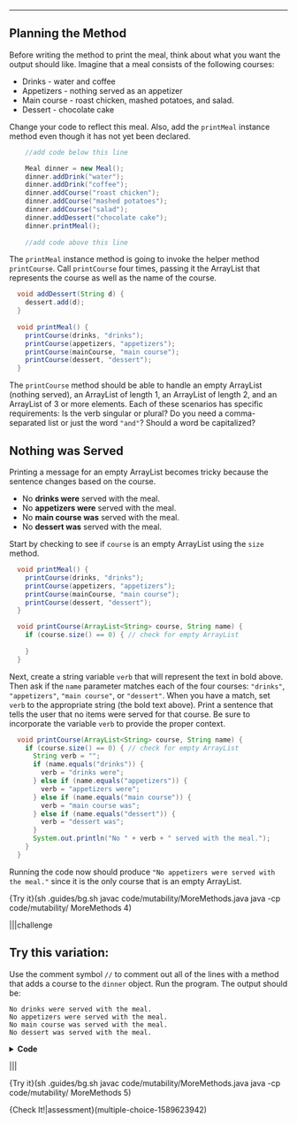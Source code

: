 ----------

## Planning the Method

Before writing the method to print the meal, think about what you want the output should like. Imagine that a meal consists of the following courses:

* Drinks - water and coffee
* Appetizers - nothing served as an appetizer
* Main course - roast chicken, mashed potatoes, and salad.
* Dessert - chocolate cake

Change your code to reflect this meal. Also, add the `printMeal` instance method even though it has not yet been declared.

```java
    //add code below this line

    Meal dinner = new Meal();
    dinner.addDrink("water");
    dinner.addDrink("coffee");
    dinner.addCourse("roast chicken");
    dinner.addCourse("mashed potatoes");
    dinner.addCourse("salad");
    dinner.addDessert("chocolate cake");
    dinner.printMeal();
    
    //add code above this line
```

The `printMeal` instance method is going to invoke the helper method `printCourse`. Call `printCourse` four times, passing it the ArrayList that represents the course as well as the name of the course.

```java
  void addDessert(String d) {
    dessert.add(d);
  }
  
  void printMeal() {
    printCourse(drinks, "drinks");
    printCourse(appetizers, "appetizers");
    printCourse(mainCourse, "main course");
    printCourse(dessert, "dessert");
  }
```

The `printCourse` method should be able to handle an empty ArrayList (nothing served), an ArrayList of length 1, an ArrayList of length 2, and an ArrayList of 3 or more elements. Each of these scenarios has specific requirements: Is the verb singular or plural? Do you need a comma-separated list or just the word `"and"`? Should a word be capitalized?

## Nothing was Served


Printing a message for an empty ArrayList becomes tricky because the sentence changes based on the course.

* No **drinks were** served with the meal.
* No **appetizers were** served with the meal.
* No **main course was** served with the meal.
* No **dessert was** served with the meal.

Start by checking to see if `course` is an empty ArrayList using the `size` method.

```java
  void printMeal() {
    printCourse(drinks, "drinks");
    printCourse(appetizers, "appetizers");
    printCourse(mainCourse, "main course");
    printCourse(dessert, "dessert");
  }

  void printCourse(ArrayList<String> course, String name) {
    if (course.size() == 0) { // check for empty ArrayList
      
    } 
  }
```

Next, create a string variable `verb` that will represent the text in bold above. Then ask if the `name` parameter matches each of the four courses: `"drinks"`, `"appetizers"`, `"main course"`, or `"dessert"`. When you have a match, set `verb` to the appropriate string (the bold text above). Print a sentence that tells the user that no items were served for that course. Be sure to incorporate the variable `verb` to provide the proper context.

```java
  void printCourse(ArrayList<String> course, String name) {
    if (course.size() == 0) { // check for empty ArrayList
      String verb = "";
      if (name.equals("drinks")) {
        verb = "drinks were";
      } else if (name.equals("appetizers")) {
        verb = "appetizers were";
      } else if (name.equals("main course")) {
        verb = "main course was";
      } else if (name.equals("dessert")) {
        verb = "dessert was";
      }
      System.out.println("No " + verb + " served with the meal.");
    } 
  }
```

Running the code now should produce `"No appetizers were served with the meal."` since it is the only course that is an empty ArrayList.

{Try it}(sh .guides/bg.sh javac code/mutability/MoreMethods.java java -cp code/mutability/ MoreMethods 4)

|||challenge
## Try this variation:
Use the comment symbol `//` to comment out all of the lines with a method that adds a course to the `dinner` object. Run the program. The output should be:

```
No drinks were served with the meal.
No appetizers were served with the meal.
No main course was served with the meal.
No dessert was served with the meal.
```

<details>
  <summary><strong>Code</strong></summary>
  
  ```java
    //add code below this line

    Meal dinner = new Meal();
    // dinner.addDrink("water");
    // dinner.addDrink("coffee");
    // dinner.addCourse("roast chicken");
    // dinner.addCourse("mashed potatoes");
    // dinner.addCourse("salad");
    // dinner.addDessert("chocolate cake");
    dinner.printMeal();
    
    //add code above this line
  ```
  
</details>

|||

{Try it}(sh .guides/bg.sh javac code/mutability/MoreMethods.java java -cp code/mutability/ MoreMethods 5)

{Check It!|assessment}(multiple-choice-1589623942)
